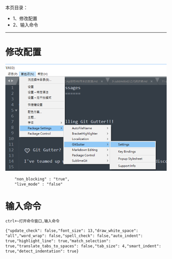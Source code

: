 本页目录：
- 1、修改配置
- 2、输入命令

***

# 修改配置

![](image/11-2.png)

```
    "non_blocking" : "true", 
    "live_mode" : "false"
```

# 输入命令

`ctrl+~打开命令窗口,输入命令`

```
{"update_check": false,"font_size": 13,"draw_white_space": "all","word_wrap": false,"spell_check": false,"auto_indent": true,"highlight_line": true,"match_selection": true,"translate_tabs_to_spaces": false,"tab_size": 4,"smart_indent": true,"detect_indentation": true}
```

